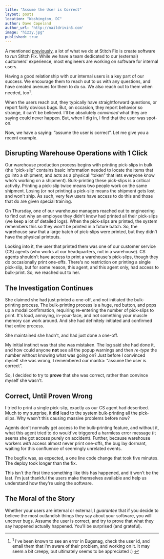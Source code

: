 ```yaml
---
title: "Assume the User is Correct"
layout: posts
location: "Washington, DC"
author: Dave Copeland
author_url: 'http://naildrivin5.com'
image: "hizzy.jpg"
published: true
---
```


A mentioned [previously][internal-apps-post], a lot of what we do at Stitch Fix is create software to *run* Stitch Fix.
While we have a team dedicated to our (external) customers' experience, most engineers are working on software for internal users.

[internal-apps-post]: http://technology.stitchfix.com/blog/2014/08/27/tip-of-the-iceberg/

Having a good relationship with our internal users is a key part of our success.
We encourage them to reach out to us with any questions, and have created avenues for them to do so.
We also reach out to them when needed, too<sup><a href="#1">1</a></sup><a name="back-1"></a>.

When the users reach out, they typically have straightforward questions, or report fairly obvious bugs.
But, on occasion, they report behavior so strange, it can't be believed.
I'll be absolutely *convinced* what they are saying could never happen.
But, when I dig in, I find that the user was spot-on.

Now, we have a saying: “assume the user is correct”.  Let me give you a recent example.

## Disrupting Warehouse Operations with 1 Click

Our warehouse production process begins with printing pick-slips in bulk (the “pick-slip” contains basic information needed to locate the items that go into a shipment, and acts as a physical “token” that lets everyone know who's working on a shipment).
Bulk-printing these pick-slips is a critical activity.  Printing a pick-slip twice means two people work on the same shipment.  Losing (or not printing) a pick-slip means the shipment gets lost and won't ship.
As such, very few users have access to do this and those that do are given special training.

On Thursday, one of our warehouse managers reached out to engineering to find out why an employee they didn't know had printed all their pick-slips (we keep a lot of detailed logs).
When the pick-slips are printed, the system remembers this so they won't be printed in a future batch.
So, the warehouse saw that a large batch of pick-slips were printed, but they didn't have the physical printouts.

Looking into it, the user that printed them was one of our customer service (CS) agents (who works at our headquarters, not in a warehouse).
CS agents shouldn't have access to print a warehouse's pick-slips, though they do occasionally print one-offs.
There's no restriction on printing a single pick-slip, but for some reason, this agent, and this agent only, had access to bulk-print.
So, we reached out to her.

## The Investigation Continues

She claimed she had just printed a one-off, and not initiated the bulk-printing process.
The bulk-printing process is a huge, red button, and pops up a modal confirmation, requiring re-entering the number of pick-slips to print.
It's loud, annoying, in-your-face, and not something your muscle memory can work around.
And she had definitely initiated and confirmed that entire process.

She maintained she hadn't, and had just done a one-off.

My initial instinct was that she was mistaken.
The log said she had done it, and how could anyone **not** see all the popup warnings and then *re-type* the number without knowing what was going on?
Just before I convinced myself she was wrong, I remembered our mantra: “assume the user is correct”.

So, I decided to try to **prove** that she was correct, rather than convince myself she wasn't.

## Correct, Until Proven Wrong

I tried to print a single pick-slip, exactly as our CS agent had described.  Much to my surprise, it **did** lead to the system bulk-printing all the pick-slips.
Why wasn't this causing massive problems before now?

Agents don't normally get access to the bulk-printing feature, and without it, what this agent tried to do would've triggered a harmless error message (it seems she got access purely on accident).
Further, because warehouse workers *with* access almost never print one-offs, the bug lay dormant, waiting for this confluence of seemingly unrelated events.

The bugfix was, as expected, a one line code change that took five minutes.  The deploy took longer than the fix.

This isn't the first time something like this has happened, and it won't be the last.
I'm just thankful the users make themselves available and help us understand how they're using the software.

## The Moral of the Story

Whether your users are internal or external, I *guarantee* that if you decide to believe the most outlandish things they say about your software, you will uncover bugs.
Assume the user is correct, and try to prove that what they say happened actually happened.
You'll be surprised (and grateful).


---

<footer class="footnotes">
  <ol>
  <li>
  <a name="1"></a>
  <sup>1</sup> I've been known to see an error in Bugsnag, check the user id, and email them that I'm aware of their problem, and working on it.  It may seem a bit creepy, but ultimately seems to be appreciated :) <a href="#back-1">↩</a>
  </li>
  </ol>
</footer>
